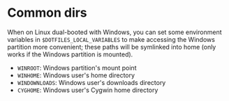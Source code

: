 # Common dirs

When on Linux dual-booted with Windows, you can set some environment variables
in `$DOTFILES_LOCAL_VARIABLES` to make accessing the Windows partition more
convenient; these paths will be symlinked into home (only works if the Windows
partition is mounted).

- `WINROOT`: Windows partition's mount point
- `WINHOME`: Windows user's home directory
- `WINDOWNLOADS`: Windows user's downloads directory
- `CYGHOME`: Windows user's Cygwin home directory
